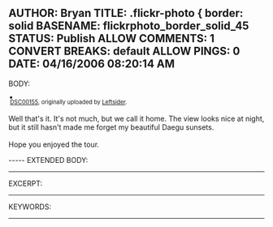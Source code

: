 AUTHOR: Bryan
TITLE: .flickr-photo { border: solid
BASENAME: flickrphoto_border_solid_45
STATUS: Publish
ALLOW COMMENTS: 1
CONVERT BREAKS: __default__
ALLOW PINGS: 0
DATE: 04/16/2006 08:20:14 AM
-----
BODY:
<style type="text/css">
.flickr-photo { border: solid 2px #000000; }
.flickr-yourcomment { }
.flickr-frame { text-align: left; padding: 3px; }
.flickr-caption { font-size: 0.8em; margin-top: 0px; }
</style>

<div class="flickr-frame">
	<a href="http://www.flickr.com/photos/leftsider/123774309/" title="photo sharing"><img src="http://static.flickr.com/42/123774309_dc1f52db0a.jpg" class="flickr-photo" alt="" /></a>
<br />
	<span class="flickr-caption"><a href="http://www.flickr.com/photos/leftsider/123774309/">DSC00155</a>, originally uploaded by <a href="http://www.flickr.com/people/leftsider/">Leftsider</a>.</span>
</div>
				
<p class="flickr-yourcomment">
	Well that's it. It's not much, but we call it home. The view looks nice at night, but it still hasn't made me forget my beautiful Daegu sunsets. <br />
<br />
Hope you enjoyed the tour.
</p>
-----
EXTENDED BODY:

-----
EXCERPT:

-----
KEYWORDS:

-----



